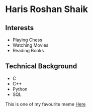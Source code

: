 # Haris Roshan Shaik
 
## Interests
- Playing Chess
- Watching Movies
- Reading Books

## Technical Background
- C
- C++
- Python
- SQL


This is one of my favourite meme [Here](https://encrypted-tbn0.gstatic.com/images?q=tbn:ANd9GcTZeevGt0kqycbc72MULt-zWsqKft4Xc-Fx4MAwLohZtNm718WBiV7p9G9R-RvEzS_DeCQ&usqp=CAU)
